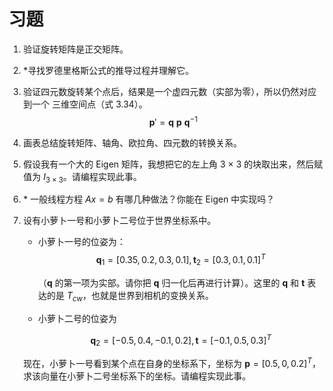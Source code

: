 

# 习题
1. 验证旋转矩阵是正交矩阵。
2. \*寻找罗德里格斯公式的推导过程并理解它。
3. 验证四元数旋转某个点后，结果是一个虚四元数（实部为零），所以仍然对应到一个
三维空间点（式 3.34）。
$$\pmb{p}' = \pmb{q\ p\ q}^{-1}$$
4. 画表总结旋转矩阵、轴角、欧拉角、四元数的转换关系。
5. 假设我有一个大的 Eigen 矩阵，我想把它的左上角 3 × 3 的块取出来，然后赋值为
$I_{3×3}$。请编程实现此事。
6. \* 一般线程方程 $Ax = b$ 有哪几种做法？你能在 Eigen 中实现吗？
7. 设有小萝卜一号和小萝卜二号位于世界坐标系中。
    - 小萝卜一号的位姿为：
        $$\pmb{q}_1 =[0.35, 0.2, 0.3, 0.1], \pmb{t}_2 = [0.3, 0.1, 0.1]^T$$

        （$\pmb{q}$ 的第一项为实部。请你把 $\pmb{q}$ 归一化后再进行计算）。这里的 $\pmb{q}$ 和 $\pmb{t}$ 表达的是 $T_{cw}$，也就是世界到相机的变换关系。
    - 小萝卜二号的位姿为 
    
        $$\pmb{q}_2 = [ -0.5, 0.4, -0.1, 0.2], \pmb{t} = [ -0.1, 0.5, 0.3]^T$$

    现在，小萝卜一号看到某个点在自身的坐标系下，坐标为 $\pmb{p} = [0.5, 0, 0.2]^T$，求该向量在小萝卜二号坐标系下的坐标。请编程实现此事。